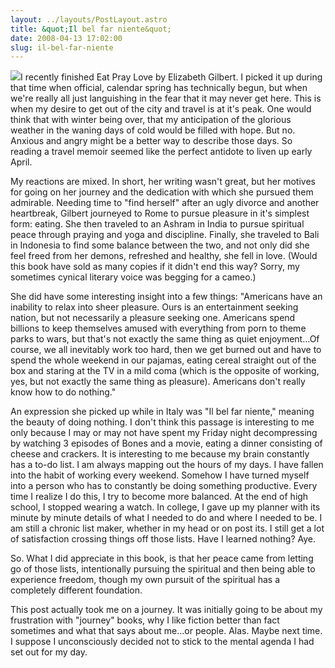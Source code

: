 ```yaml
---
layout: ../layouts/PostLayout.astro
title: &quot;Il bel far niente&quot;
date: 2008-04-13 17:02:00
slug: il-bel-far-niente
---
```


[![](http://www.elizabethgilbert.com/images/eatpraylove.jpg)](http://www.elizabethgilbert.com/images/eatpraylove.jpg)I recently finished Eat Pray Love by Elizabeth Gilbert. I picked it up during that time when official, calendar spring has technically begun, but when we're really all just languishing in the fear that it may never get here. This is when my desire to get out of the city and travel is at it's peak. One would think that with winter being over, that my anticipation of the glorious weather in the waning days of cold would be filled with hope. But no. Anxious and angry might be a better way to describe those days. So reading a travel memoir seemed like the perfect antidote to liven up early April.  
  
My reactions are mixed. In short, her writing wasn't great, but her motives for going on her journey and the dedication with which she pursued them admirable. Needing time to "find herself" after an ugly divorce and another heartbreak, Gilbert journeyed to Rome to pursue pleasure in it's simplest form: eating. She then traveled to an Ashram in India to pursue spiritual peace through praying and yoga and discipline. Finally, she traveled to Bali in Indonesia to find some balance between the two, and not only did she feel freed from her demons, refreshed and healthy, she fell in love. (Would this book have sold as many copies if it didn't end this way? Sorry, my sometimes cynical literary voice was begging for a cameo.)  
  
She did have some interesting insight into a few things: "Americans have an inability to relax into sheer pleasure. Ours is an entertainment seeking nation, but not necessarily a pleasure seeking one. Americans spend billions to keep themselves amused with everything from porn to theme parks to wars, but that's not exactly the same thing as quiet enjoyment...Of course, we all inevitably work too hard, then we get burned out and have to spend the whole weekend in our pajamas, eating cereal straight out of the box and staring at the TV in a mild coma (which is the opposite of working, yes, but not exactly the same thing as pleasure). Americans don't really know how to do nothing."  
  
An expression she picked up while in Italy was "Il bel far niente," meaning the beauty of doing nothing. I don't think this passage is interesting to me only because I may or may not have spent my Friday night decompressing by watching 3 episodes of Bones and a movie, eating a dinner consisting of cheese and crackers. It is interesting to me because my brain constantly has a to-do list. I am always mapping out the hours of my days. I have fallen into the habit of working every weekend. Somehow I have turned myself into a person who has to constantly be doing something productive. Every time I realize I do this, I try to become more balanced. At the end of high school, I stopped wearing a watch. In college, I gave up my planner with its minute by minute details of what I needed to do and where I needed to be. I am still a chronic list maker, whether in my head or on post its. I still get a lot of satisfaction crossing things off those lists. Have I learned nothing? Aye.  
  
So. What I did appreciate in this book, is that her peace came from letting go of those lists, intentionally pursuing the spiritual and then being able to experience freedom, though my own pursuit of the spiritual has a completely different foundation.  
  
This post actually took me on a journey. It was initially going to be about my frustration with "journey" books, why I like fiction better than fact sometimes and what that says about me...or people. Alas. Maybe next time. I suppose I unconsciously decided not to stick to the mental agenda I had set out for my day.